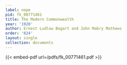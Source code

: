 ```yaml
---
label: nope
pid: fk_00771461
title: The Modern Commonwealth
year: '1920'
author: Ernest Ludlow Bogart and John Mabry Mathews
order: '024'
layout: single
collection: documents
---
```



{{< embed-pdf url=/pdfs/fk_00771461.pdf >}}